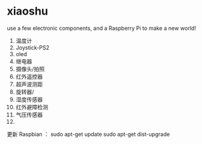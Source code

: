 # xiaoshu

use a few electronic components, and a Raspberry Pi to make a new world!

1. 温度计
2. Joystick-PS2
3. oled
4. 继电器
5. 摄像头/拍照
6. 红外遥控器
7. 超声波测距
8. 旋转器/
9. 湿度传感器
10. 红外避障检测
11. 气压传感器
12. 


更新 Raspbian ：
	sudo apt-get update
	sudo apt-get dist-upgrade


